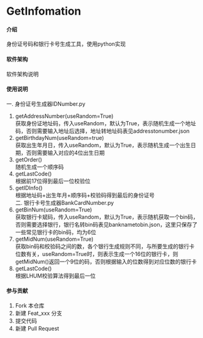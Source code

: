 # GetInfomation

#### 介绍
身份证号码和银行卡号生成工具，使用python实现

#### 软件架构
软件架构说明

#### 使用说明

一. 身份证号生成器IDNumber.py  
1. getAddressNumber(useRandom=True)  
    获取身份证地址码，传入useRandom，默认为True，表示随机生成一个地址码，否则需要输入地址后选择，地址转地址码表见addresstonumber.json  
2. getBirthdayNum(useRandom=true)  
    获取出生年月日，传入useRandom，默认为True，表示随机生成一个出生日期，否则需要输入对应的4位出生日期
3. getOrder()  
    随机生成一个顺序码  
4. getLastCode()  
    根据前17位得到最后一位校验位  
5. getIDInfo()  
    根据地址码+出生年月+顺序码+校验码得到最后的身份证号  
二. 银行卡号生成器BankCardNumber.py  
1. getBinNum(useRandom=True)  
    获取银行卡斌码，传入useRandom，默认为True，表示随机获取一个bin码，否则需要选择银行，银行名转bin码表见banknametobin.json，这里只保存了一些常见银行卡的bin码，均为6位
2. getMidNum(useRandom=True)  
    获取bin码和校验码之间的数，各个银行生成规则不同，与所要生成的银行卡位数有关，useRandom=True时，则表示生成一个16位的银行卡，则getMidNum()返回一个9位的码，否则根据输入的位数得到对应位数的银行卡  
3. getLastCode()  
    根据LHUM校验算法得到最后一位  
#### 参与贡献

1. Fork 本仓库
2. 新建 Feat_xxx 分支
3. 提交代码
4. 新建 Pull Request
